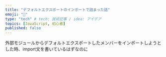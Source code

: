 ```yaml
---
title: "デフォルトエクスポートのインポートで詰まった話"
emoji: "🚢"
type: "tech" # tech: 技術記事 / idea: アイデア
topics: [JavaScript, 初心者]
published: false
---
```

外部モジュールからデフォルトエクスポートしたメンバーをインポートしようとした時、import文を書いているはずなのに